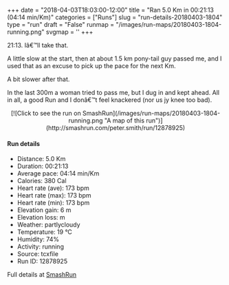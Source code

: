 +++
date = "2018-04-03T18:03:00-12:00"
title = "Ran 5.0 Km in 00:21:13 (04:14 min/Km)"
categories = ["Runs"]
slug = "run-details-20180403-1804"
type = "run"
draft = "False"
runmap = "/images/run-maps/20180403-1804-running.png"
svgmap = '<polyline points="94 78, 90 78, 85 81, 83 83, 72 96, 65 94, 57 97, 48 99, 37 97, 39 87, 38 82, 30 79, 5 73, 3 71, 8 63, 14 47, 18 37, 20 33, 49 7, 55 2, 63 0, 67 1, 68 3, 65 8, 33 35, 29 40, 28 40, 33 36, 47 25, 68 4, 68 3, 67 1, 65 0, 57 0, 44 10, 35 21, 17 36, 17 41, 15 46, 2 71, 2 72, 6 74, 17 77, 37 83, 38 84, 38 89, 34 95, 38 97, 45 100, 55 99, 60 97, 69 97, 74 93, 76 85, 77 83, 85 79, 94 79, 96 77, 97 75, 97 74">'
+++

21:13. Iâ€™ll take that. 

A little slow at the start, then at about 1.5 km pony-tail guy passed me, and I used that as an excuse to pick up the pace for the next Km. 

A bit slower after that. 

In the last 300m a woman tried to pass me, but I dug in and kept ahead. All in all, a good Run and I donâ€™t feel knackered (nor us jy knee too bad). 

<!--more-->

<center>
[![Click to see the run on SmashRun](/images/run-maps/20180403-1804-running.png "A map of this run")](http://smashrun.com/peter.smith/run/12878925)
</center>

#### Run details

* Distance: 5.0 Km
* Duration: 00:21:13
* Average pace: 04:14 min/Km
* Calories: 380 Cal
* Heart rate (ave): 173 bpm
* Heart rate (max): 173 bpm
* Heart rate (min): 173 bpm
* Elevation gain: 6 m
* Elevation loss:  m
* Weather: partlycloudy
* Temperature: 19 &deg;C
* Humidity: 74%
* Activity: running
* Source: tcxfile
* Run ID: 12878925

Full details at [SmashRun](http://smashrun.com/peter.smith/run/12878925)